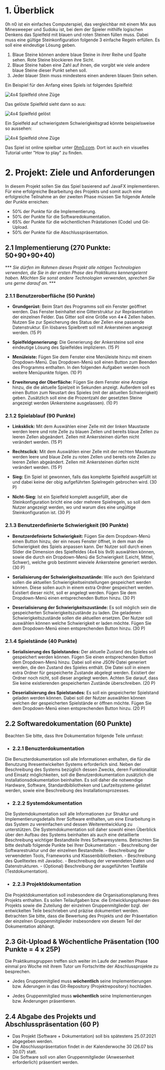 # 1. Überblick

0h n0 ist ein einfaches Computerspiel, das vergleichbar mit einem Mix aus Minesweeper und Sudoku ist, bei dem der Spieler mithilfe logischen Denkens das Spielfeld mit blauen und roten Steinen füllen muss.
Dabei muss eine gültige Steinkonfiguration folgende 3 einfache Regeln erfüllen. Es soll eine eindeutige Lösung geben.

1. Blaue Steine können andere blaue Steine in ihrer Reihe und Spalte sehen. Rote Steine blockieren ihre Sicht.
2. Blaue Steine haben eine Zahl auf ihnen, die vorgibt wie viele andere blaue Steine dieser Punkt sehen soll.
3. Jeder blauer Stein muss mindestens einen anderen blauen Stein sehen.

Ein Beispiel für den Anfang eines Spiels ist folgendes Spielfeld:

![4x4 Spielfeld ohne Züge](4x4-unedited.png)

Das gelöste Spielfeld sieht dann so aus:

![4x4 Spielfeld gelöst](4x4-finished.png)

Ein Spielfeld auf schwierigstem Schwierigkeitsgrad könnte beispielsweise so aussehen:

![4x4 Spielfeld ohne Züge](9x9-unedited.png)

Das Spiel ist online spielbar unter [0hn0.com](https://0hn0.com/). Dort ist auch ein visuelles Tutorial unter "How to play" zu finden.

# 2. Projekt: Ziele und Anforderungen

In diesem Projekt sollen Sie das Spiel basierend auf JavaFX implementieren. Für eine erfolgreiche Bearbeitung des Projekts und somit auch eine erfolgreiche Teilnahme an der zweiten Phase müssen Sie folgende Anteile der Punkte erreichen:
  - 50% der Punkte für die Implementierung.
  - 50% der Punkte für die Softwaredokumentation.
  - 65% der Punkte für die wöchentlichen Prästationen (Code) und Git-Upload.
  - 50% der Punkte für die Abschlusspräsentation.

## 2.1 Implementierung (270 Punkte: 50+90+90+40)

 \*\*\* _Sie dürfen im Rahmen dieses Projekt alle nötigen Technologien verwenden, die Sie in der ersten Phase des Praktikums kennengelernt haben. Möchten Sie sonst andere Technologien verwenden, sprechen Sie uns gerne darauf an._ \*\*\*

### 2.1.1 Benutzeroberfläche (50 Punkte)

  - **Grundgerüst:** Beim Start des Programms soll ein Fenster geöffnet werden. Das Fenster beinhaltet eine Gitterstruktur zur Repräsentation der einzelnen Felder. Das Gitter soll eine Größe von 4∗4 Zellen haben. Nutzen Sie zur Speicherung des Status der Zellen eine passende Datenstruktur. Ein lösbares Spielbrett soll mit Ankersteinen angezeigt werden. (15 P)

  - **Spielfeldgenerierung:** Die Generierung der Ankersteine soll eine eindeutige Lösung des Spielfeldes implizieren. (15 P)

  - **Menüleiste:** Fügen Sie dem Fenster eine Menüleiste hinzu mit einem Dropdown-Menü. Das Dropdown-Menü soll einen Button zum Beenden des Programms enthalten. In den folgenden Aufgaben werden noch weitere Menüpunkte folgen. (10 P)

  - **Erweiterung der Oberfläche:** Fügen Sie dem Fenster eine Anzeige hinzu, die die aktuelle Spielzeit in Sekunden anzeigt. Außerdem soll es einen Button zum Neustart des Spieles (mit der aktuellen Schwierigkeit) geben. Zusätzlich soll eine die Prozentzahl der gesetzten Steine angezeigt werden (Ankersteine ausgelassen). (10 P)

### 2.1.2 Spielablauf  (90 Punkte)

  - **Linksklick:** Mit dem Auswählen einer Zelle mit der linken Maustaste werden leere und rote Zelle zu blauen Zellen und bereits blaue Zellen zu leeren Zellen abgeändert. Zellen mit Ankersteinen dürfen nicht verändert werden. (15 P)

  - **Rechtsclick:** Mit dem Auswählen einer Zelle mit der rechten Maustaste werden leere und blaue Zelle zu roten Zellen und bereits rote Zellen zu leeren Zellen abgeändert. Zellen mit Ankersteinen dürfen nicht verändert werden. (15 P)

  - **Sieg:** Ein Spiel ist gewonnen, falls das komplette Spielfeld ausgefüllt ist und dabei keine der obig aufgeführten Spielregeln gebrochen wird. (30 P)

  - **Nicht-Sieg:** Ist ein Spielfeld komplett ausgefüllt, aber die Steinkonfiguration bricht eine oder mehrere Spielregeln, so soll dem Nutzer angezeigt werden, wo und warum dies eine ungültige Steinkonfiguration ist. (30 P)

### 2.1.3 Benutzerdefinierte Schwierigkeit (90 Punkte)

  - **Benutzerdefinierte Schwierigkeit:** Fügen Sie dem Dropdown-Menü einen Button hinzu, der ein neues Fenster öffnet, in dem man die Schwierigkeit des Spiels anpassen kann. Der Nutzer soll durch einen Slider die Dimension des Spielfeldes (4x4 bis 9x9) auswählen können, sowie die durch ein Dropdown-Menü die Schwierigkeit (Leicht, Mittel, Schwer), welche grob bestimmt wieviele Ankersteine generiert werden. (30 P)

  - **Serialisierung der Schwierigkeitszustände:** Wie auch den Spielstand sollen die aktuellen Schwierigkeitseinstellungen gespeichert werden können. Diese sollen auch in einem extra Ordner gespeichert werden. Existiert dieser nicht, soll er angelegt werden. Fügen Sie dem Dropdown-Menü einen entsprechenden Button hinzu. (30 P)

  - **Deserialisierung der Schwierigkeitszustände:** Es soll möglich sein die gespeicherten Schwierigkeitszustände zu laden. Die geladenen Schwierigkeitszustände sollen die aktuellen  ersetzen. Der Nutzer soll auswählen können welche Schwierigkeit er laden möchte. Fügen Sie dem Dropdown-Menü einen entsprechenden Button hinzu. (30 P)

### 2.1.4 Spielstände (40 Punkte)

  - **Serialisierung des Spielstandes:** Der aktuelle Zustand des Spieles soll gespeichert werden können. Fügen Sie einen entsprechenden Button dem Dropdown-Menü hinzu. Dabei soll eine JSON-Datei generiert werden, die den Zustand des Spieles enthält. Die Datei soll in einem extra Ordner für gespeicherte Zustande abgelegt werden. Existiert der Ordner noch nicht, soll dieser angelegt werden. Achten Sie darauf, dass Sie keine existierenden gespeicherten Zustände überschreiben. (20 P)

  - **Deserialisierung des Spielstandes:** Es soll ein gespeicherter Spielstand geladen werden können. Dabei soll der Nutzer auswählen können welchen der gespeicherten Spielstände er öffnen möchte. Fügen Sie dem Dropdown-Menü einen entsprechenden Button hinzu. (20 P)

## 2.2 Softwaredokumentation (60 Punkte)

Beachten Sie bitte, dass Ihre Dokumentation folgende Teile umfasst:

 - ### 2.2.1 Benuzterdokumentation

  Die Benuzterdokumentation soll alle Informationen enthalten, die für die Benutzung Ihresentwickelten Systems erforderlich sind. Neben der Beschreibung des Systems bezüglich dessen Zwecks, deren Funktionalität und Einsatz möglichkeiten, soll die Benutzerdokumentation zusätzlich die Installationsdokumentation beinhalten. Es soll daher die notwendige Hardware, Software, Standardbibliotheken und Laufzeitsysteme gelistet werden, sowie eine Beschreibung des Installationsprozesses.

 - ### 2.2.2 Systemdokumentation

  Die Systemdokumentation soll alle Informationen zur Struktur und Implementierungsdetails Ihrer Software enthalten, um eine Einarbeitung in das System zu vereinfachen und dessen Weiterentwicklung zu unterstützen. Die Systemdokumentation soll daher sowohl einen Überblick über den Aufbau des Systems beinhalten als auch eine detaillierte Beschreibung wichtiger Bestandteile Ihres Softwaresystems. Betrachten Sie bitte deshalb folgende Punkte bei Ihrer Dokumentation:
    - Beschreibung der Softwarestruktur und der einzelnen Bestandteile.
    - Beschreibung der verwendeten Tools, Frameworks und Klassenbibliotheken.
    - Beschreibung des Quelltextes mit Javadoc.
    - Beschreibung der verwendeten Daten und Datenstrukturen.
    - (Optional) Beschreibung der ausgeführten Testfälle (Testdokumentation).


 - ### 2.2.3 Projektdokumentation

  Die Projektdokumentation soll insbesondere die Organisationsplanung Ihres Projekts enthalten. Es sollen Teilaufgaben bzw. die Entwicklungsphasen des Projekts sowie  die  Zuteilung  der einzelnen Gruppenmitglieder bzgl. der entwickelten Teile beschrieben und präzise dokumentiert werden. Betrachten Sie bitte, dass die Bewertung des Projekts und der Präsentation der einzelnen Gruppenmitglieder insbesondere von diesem Teil der Dokumentation abhängt.

## 2.3 Git-Upload & Wöchentliche Präsentation (100 Punkte = 4 x 25P)

Die Praktikumsgruppen treffen sich weiter im Laufe der zweiten Phase einmal pro Woche mit ihrem Tutor um Fortschritte der Abschlussprojekte zu besprechen.

  - Jedes Gruppenmitglied muss **wöchentlich** seine Implementierungen bzw. Äderungen in das Git-Repository (Projektrepository) hochladen.

  - Jedes Gruppenmitglied muss **wöchentlich** seine Implementierungen bzw. Änderungen präsentieren.

## 2.4 Abgabe des Projekts und Abschlusspräsentation (60 P)

  - Das Projekt (Software + Dokumentation) soll bis spätestens 25.07.2021 abgegeben werden.
  - Die Abschlusspräsentation findet in der Kalenderwoche 30 (26.07 bis 30.07) statt.
  - Die Software soll von allen Gruppenmitglieder (Anwesenheit erforderlich) präsentiert werden.
